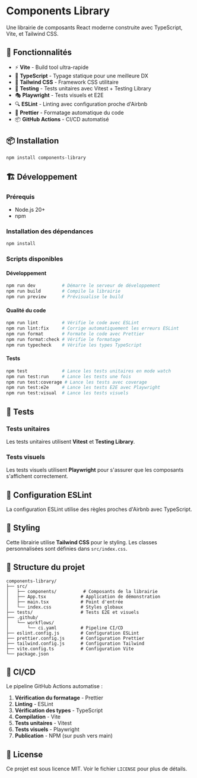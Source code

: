 # Components Library

Une librairie de composants React moderne construite avec TypeScript, Vite, et Tailwind CSS.

## 🚀 Fonctionnalités

- ⚡ **Vite** - Build tool ultra-rapide
- 🔷 **TypeScript** - Typage statique pour une meilleure DX
- 🎨 **Tailwind CSS** - Framework CSS utilitaire
- 🧪 **Testing** - Tests unitaires avec Vitest + Testing Library
- 🎭 **Playwright** - Tests visuels et E2E
- 🔍 **ESLint** - Linting avec configuration proche d'Airbnb
- 💅 **Prettier** - Formatage automatique du code
- 📦 **GitHub Actions** - CI/CD automatisé

## 📦 Installation

```bash
npm install components-library
```

## 🏗️ Développement

### Prérequis

- Node.js 20+
- npm

### Installation des dépendances

```bash
npm install
```

### Scripts disponibles

#### Développement

```bash
npm run dev          # Démarre le serveur de développement
npm run build        # Compile la librairie
npm run preview      # Prévisualise le build
```

#### Qualité du code

```bash
npm run lint         # Vérifie le code avec ESLint
npm run lint:fix     # Corrige automatiquement les erreurs ESLint
npm run format       # Formate le code avec Prettier
npm run format:check # Vérifie le formatage
npm run typecheck    # Vérifie les types TypeScript
```

#### Tests

```bash
npm test             # Lance les tests unitaires en mode watch
npm run test:run     # Lance les tests une fois
npm run test:coverage # Lance les tests avec coverage
npm run test:e2e     # Lance les tests E2E avec Playwright
npm run test:visual  # Lance les tests visuels
```

## 🧪 Tests

### Tests unitaires

Les tests unitaires utilisent **Vitest** et **Testing Library**.

### Tests visuels

Les tests visuels utilisent **Playwright** pour s'assurer que les composants s'affichent correctement.

## 📝 Configuration ESLint

La configuration ESLint utilise des règles proches d'Airbnb avec TypeScript.

## 🎨 Styling

Cette librairie utilise **Tailwind CSS** pour le styling. Les classes personnalisées sont définies dans `src/index.css`.

## 🔧 Structure du projet

```
components-library/
├── src/
│   ├── components/          # Composants de la librairie
│   ├── App.tsx             # Application de démonstration
│   ├── main.tsx            # Point d'entrée
│   └── index.css           # Styles globaux
├── tests/                  # Tests E2E et visuels
├── .github/
│   └── workflows/
│       └── ci.yaml         # Pipeline CI/CD
├── eslint.config.js        # Configuration ESLint
├── prettier.config.js      # Configuration Prettier
├── tailwind.config.js      # Configuration Tailwind
├── vite.config.ts          # Configuration Vite
└── package.json
```

## 🚀 CI/CD

Le pipeline GitHub Actions automatise :

1. **Vérification du formatage** - Prettier
2. **Linting** - ESLint
3. **Vérification des types** - TypeScript
4. **Compilation** - Vite
5. **Tests unitaires** - Vitest
6. **Tests visuels** - Playwright
7. **Publication** - NPM (sur push vers main)


## 📄 License

Ce projet est sous licence MIT. Voir le fichier `LICENSE` pour plus de détails.
